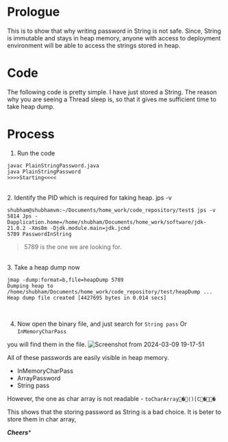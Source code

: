 # Prologue
This is to show that why writing password in String is not safe.
Since, String is immutable and stays in heap memory, anyone with access to deployment
environment will be able to access the strings stored in heap.

# Code
The following code is pretty simple. I have just stored a String. The reason why you are seeing a Thread sleep is, so that it gives me sufficient time to take heap dump.

# Process
1. Run the code 
```
javac PlainStringPassword.java
java PlainStringPassword
>>>>Starting<<<<
```
<br>
2. Identify the PID which is required for taking heap.
jps -v

```
shubham@shubhamvm:~/Documents/home_work/code_repository/test$ jps -v
5814 Jps -Dapplication.home=/home/shubham/Documents/home_work/software/jdk-21.0.2 -Xms8m -Djdk.module.main=jdk.jcmd
5789 PasswordInString
```

> 5789 is the one we are looking for.

<br>
3. Take a heap dump now

```
jmap -dump:format=b,file=heapDump 5789
Dumping heap to /home/shubham/Documents/home_work/code_repository/test/heapDump ...
Heap dump file created [4427695 bytes in 0.014 secs]
```
<br>

4. Now open the binary file, and just search for 
`String pass`
Or
`InMemoryCharPass`

you will find them in the file.
![Screenshot from 2024-03-09 19-17-51](https://github.com/upadhayshubham/BrainBrew/assets/147260383/750d70e5-c42e-485e-8b3b-9968e7b764b3)

All of these passwords are easily visible in heap memory.
- InMemoryCharPass
- ArrayPassword
- String pass


However, the one as char array is not readable - `toCharArray�()[C��`


This shows that the storing password as String is a bad choice. It is beter to store them in char array,


***Cheers****
